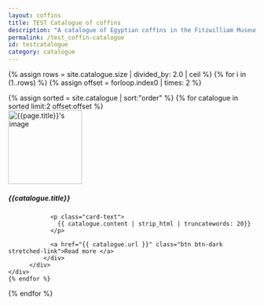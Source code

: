 ```yaml
---
layout: coffins
title: TEST Catalogue of coffins
description: "A catalogue of Egyptian coffins in the Fitzwilliam Museum"
permalink: /test_coffin-catalogue
id: testcatalogue
category: catalogue
---
```

{% assign rows = site.catalogue.size | divided_by: 2.0 | ceil %}
{% for i in (1..rows) %}
  {% assign offset = forloop.index0 | times: 2 %}
  <div class="row">
  {% assign sorted = site.catalogue | sort:"order" %}
  {% for catalogue in sorted limit:2 offset:offset %}
     <div class="col-md-6 mt-3">
          <div class="card h-100">
              <div class="card-body">
              <img class="align-self-center mr-3 rounded-circle float-right thumb-post" src="{{catalogue.image}}"
                             alt="{{page.title}}'s image" height="150" width="150">
                <h5 class="card-title">{{catalogue.title}}</h5>

                <p class="card-text">
                  {{ catalogue.content | strip_html | truncatewords: 20}}
                </p>

                <a href="{{ catalogue.url }}" class="btn btn-dark stretched-link">Read more </a>
              </div>
          </div>
    </div>
    {% endfor %}
  </div>
{% endfor %}
